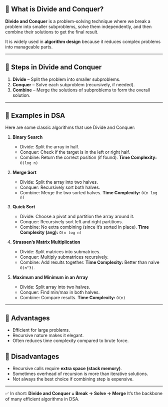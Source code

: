 ## 🔹 What is Divide and Conquer?

**Divide and Conquer** is a problem-solving technique where we break a problem into smaller subproblems, solve them independently, and then combine their solutions to get the final result.

It is widely used in **algorithm design** because it reduces complex problems into manageable parts.

---

## 🔹 Steps in Divide and Conquer

1. **Divide** – Split the problem into smaller subproblems.
2. **Conquer** – Solve each subproblem (recursively, if needed).
3. **Combine** – Merge the solutions of subproblems to form the overall solution.

---

## 🔹 Examples in DSA

Here are some classic algorithms that use Divide and Conquer:

1. **Binary Search**

   - Divide: Split the array in half.
   - Conquer: Check if the target is in the left or right half.
   - Combine: Return the correct position (if found).
     **Time Complexity:** `O(log n)`

2. **Merge Sort**

   - Divide: Split the array into two halves.
   - Conquer: Recursively sort both halves.
   - Combine: Merge the two sorted halves.
     **Time Complexity:** `O(n log n)`

3. **Quick Sort**

   - Divide: Choose a pivot and partition the array around it.
   - Conquer: Recursively sort left and right partitions.
   - Combine: No extra combining (since it’s sorted in place).
     **Time Complexity (avg):** `O(n log n)`

4. **Strassen’s Matrix Multiplication**

   - Divide: Split matrices into submatrices.
   - Conquer: Multiply submatrices recursively.
   - Combine: Add results together.
     **Time Complexity:** Better than naive `O(n^3)`.

5. **Maximum and Minimum in an Array**

   - Divide: Split array into two halves.
   - Conquer: Find min/max in both halves.
   - Combine: Compare results.
     **Time Complexity:** `O(n)`

---

## 🔹 Advantages

- Efficient for large problems.
- Recursive nature makes it elegant.
- Often reduces time complexity compared to brute force.

## 🔹 Disadvantages

- Recursive calls require **extra space (stack memory)**.
- Sometimes overhead of recursion is more than iterative solutions.
- Not always the best choice if combining step is expensive.

---

✅ In short:
**Divide and Conquer = Break → Solve → Merge**
It’s the backbone of many efficient algorithms in DSA.
